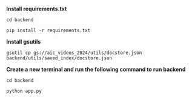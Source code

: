**Install requirements.txt**
```commandline
cd backend
```
```commandline
pip install -r requirements.txt
```
**Install gsutils**
```commandline
gsutil cp gs://aic_videos_2024/utils/docstore.json backend/utils/saved_index/docstore.json
```
**Create a new terminal and run the following command to run backend**
```commandline
cd backend
```
```commandline
python app.py
```